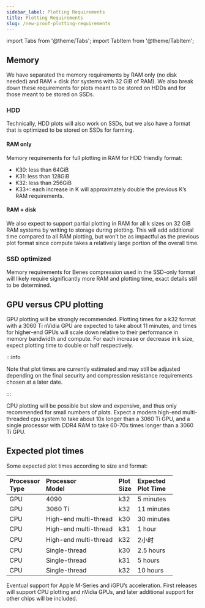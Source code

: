 ```yaml
---
sidebar_label: Plotting Requirements
title: Plotting Requirements
slug: /new-proof-plotting-requirements
---
```


import Tabs from '@theme/Tabs';
import TabItem from '@theme/TabItem';

## Memory

We have separated the memory requirements by RAM only (no disk needed) and RAM + disk (for systems with 32 GiB of RAM). We also break down these requirements for plots meant to be stored on HDDs and for those meant to be stored on SSDs.

### HDD

Technically, HDD plots will also work on SSDs, but we also have a format that is optimized to be stored on SSDs for farming.

#### RAM only

Memory requirements for full plotting in RAM for HDD friendly format:

- K30: less than 64GiB
- K31: less than 128GiB
- K32: less than 256GiB
- K33+: each increase in K will approximately double the previous K’s RAM requirements.

#### RAM + disk

We also expect to support partial plotting in RAM for all k sizes on 32 GiB RAM systems by writing to storage during plotting. This will add additional time compared to all RAM plotting, but won’t be as impactful as the previous plot format since compute takes a relatively large portion of the overall time.

### SSD optimized

Memory requirements for Benes compression used in the SSD-only format will likely require significantly more RAM and plotting time, exact details still to be determined.

## GPU versus CPU plotting

GPU plotting will be strongly recommended. Plotting times for a k32 format with a 3060 Ti nVidia GPU are expected to take about 11 minutes, and times for higher-end GPUs will scale down relative to their performance in memory bandwidth and compute. For each increase or decrease in k size, expect plotting time to double or half respectively.

:::info

Note that plot times are currently estimated and may still be adjusted depending on the final security and compression resistance requirements chosen at a later date.

:::

CPU plotting will be possible but slow and expensive, and thus only recommended for small numbers of plots. Expect a modern high-end multi-threaded cpu system to take about 10x longer than a 3060 Ti GPU, and a single processor with DDR4 RAM to take 60-70x times longer than a 3060 Ti GPU.

## Expected plot times

Some expected plot times according to size and format:

| Processor <br/> Type | Processor <br/> Model | Plot <br/> Size | Expected <br/> Plot Time  |
| :------------------- | :-------------------- | :-------------- | :------------------------ |
| GPU                  | 4090                  | k32             | 5 minutes                 |
| GPU                  | 3060 Ti               | k32             | 11 minutes                |
| CPU                  | High-end multi-thread | k30             | 30 minutes                |
| CPU                  | High-end multi-thread | k31             | 1 hour                    |
| CPU                  | High-end multi-thread | k32             | 2小时                       |
| CPU                  | Single-thread         | k30             | 2.5 hours |
| CPU                  | Single-thread         | k31             | 5 hours                   |
| CPU                  | Single-thread         | k32             | 10 hours                  |

Eventual support for Apple M-Series and iGPU’s acceleration. First releases will support CPU plotting and nVidia GPUs, and later additional support for other chips will be included.
